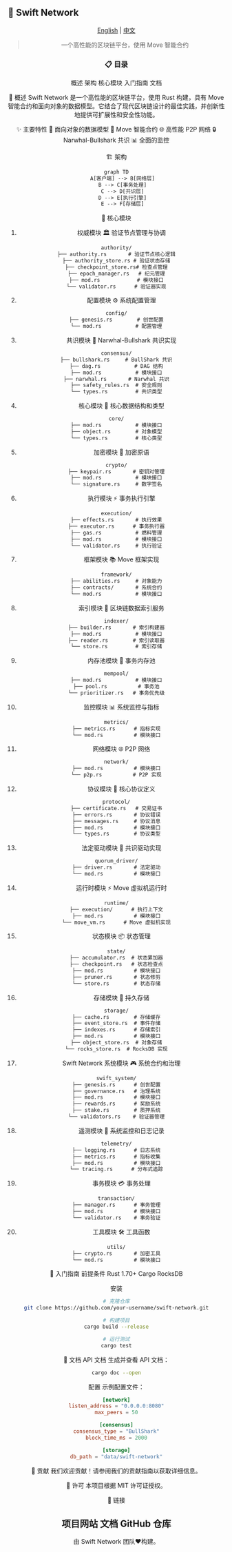 ## 🌟 Swift Network
<div align="center">

[English](./README.md) | [中文](./README_zh.md)

> 一个高性能的区块链平台，使用 Move 智能合约

### 📋 目录
概述
架构
核心模块
入门指南
文档

🚀 概述
Swift Network 是一个高性能的区块链平台，使用 Rust 构建，具有 Move 智能合约和面向对象的数据模型。它结合了现代区块链设计的最佳实践，并创新性地提供可扩展性和安全性功能。

✨ 主要特性
🔗 面向对象的数据模型
📜 Move 智能合约
🌐 高性能 P2P 网络
🔒 Narwhal-Bullshark 共识
📊 全面的监控

🏗 架构
```txt
graph TD
    A[客户端] --> B[网络层]
    B --> C[事务处理]
    C --> D[共识层]
    D --> E[执行引擎]
    E --> F[存储层]
```
💎 核心模块
1. 权威模块 🏛
验证节点管理与协调
```txt
authority/
├── authority.rs       # 验证节点核心逻辑
├── authority_store.rs # 验证状态存储
├── checkpoint_store.rs# 检查点管理
├── epoch_manager.rs   # 纪元管理
├── mod.rs            # 模块接口
└── validator.rs      # 验证器实现
```
2. 配置模块 ⚙️
系统配置管理
```txt
config/
├── genesis.rs        # 创世配置
└── mod.rs           # 配置管理
```
3. 共识模块 🔄
Narwhal-Bullshark 共识实现
```txt
consensus/
├── bullshark.rs     # BullShark 共识
├── dag.rs           # DAG 结构
├── mod.rs           # 模块接口
├── narwhal.rs       # Narwhal 共识
├── safety_rules.rs  # 安全规则
└── types.rs         # 共识类型
```
4. 核心模块 🎯
核心数据结构和类型
```txt
core/
├── mod.rs           # 模块接口
├── object.rs        # 对象模型
└── types.rs         # 核心类型
```
5. 加密模块 🔐
加密原语
```txt
crypto/
├── keypair.rs       # 密钥对管理
├── mod.rs           # 模块接口
└── signature.rs     # 数字签名
```
6. 执行模块 ⚡
事务执行引擎
```txt
execution/
├── effects.rs       # 执行效果
├── executor.rs      # 事务执行器
├── gas.rs           # 燃料管理
├── mod.rs           # 模块接口
└── validator.rs     # 执行验证
```
7. 框架模块 📚
Move 框架实现
```txt
framework/
├── abilities.rs     # 对象能力
├── contracts/       # 系统合约
└── mod.rs           # 模块接口
```
8. 索引模块 📇
区块链数据索引服务
```txt
indexer/
├── builder.rs       # 索引构建器
├── mod.rs           # 模块接口
├── reader.rs        # 索引读取器
└── store.rs         # 索引存储
```
9. 内存池模块 💾
事务内存池
```txt
mempool/
├── mod.rs           # 模块接口
├── pool.rs          # 事务池
└── prioritizer.rs   # 事务优先级
```
10. 监控模块 📊
系统监控与指标
```txt
metrics/
├── metrics.rs      # 指标实现
└── mod.rs          # 模块接口
```
11.  网络模块 🌐
P2P 网络
```txt
network/
├── mod.rs          # 模块接口
└── p2p.rs          # P2P 实现
```
12.  协议模块 📜
核心协议定义
```txt
protocol/
├── certificate.rs   # 交易证书
├── errors.rs       # 协议错误
├── messages.rs     # 协议消息
├── mod.rs          # 模块接口
└── types.rs        # 协议类型
```
13.  法定驱动模块 🚗
共识驱动实现
```txt
quorum_driver/
├── driver.rs       # 法定驱动
└── mod.rs          # 模块接口
```
14.  运行时模块 ⚡
Move 虚拟机运行时
```txt
runtime/
├── execution/      # 执行上下文
├── mod.rs          # 模块接口
└── move_vm.rs      # Move 虚拟机实现
```
15. 状态模块 📦
状态管理
```txt
state/
├── accumulator.rs  # 状态累加器
├── checkpoint.rs   # 状态检查点
├── mod.rs          # 模块接口
├── pruner.rs       # 状态修剪
└── store.rs        # 状态存储
```
16.  存储模块 💽
持久存储
```txt
storage/
├── cache.rs        # 存储缓存
├── event_store.rs  # 事件存储
├── indexes.rs      # 存储索引
├── mod.rs          # 模块接口
├── object_store.rs  # 对象存储
└── rocks_store.rs  # RocksDB 实现
```
17. Swift Network 系统模块 🎮
系统合约和治理
```txt
swift_system/
├── genesis.rs      # 创世配置
├── governance.rs   # 治理系统
├── mod.rs          # 模块接口
├── rewards.rs      # 奖励系统
├── stake.rs        # 质押系统
└── validators.rs    # 验证器管理
```
18.  遥测模块 📡
系统监控和日志记录
```txt
telemetry/
├── logging.rs      # 日志系统
├── metrics.rs      # 指标收集
├── mod.rs          # 模块接口
└── tracing.rs      # 分布式追踪
```
19.  事务模块 💳
事务处理
```txt
transaction/
├── manager.rs      # 事务管理
├── mod.rs          # 模块接口
└── validator.rs    # 事务验证
```
20.  工具模块 🛠
工具函数
```txt
utils/
├── crypto.rs       # 加密工具
└── mod.rs          # 模块接口
```
🚀 入门指南
前提条件
Rust 1.70+
Cargo
RocksDB

安装
```bash
# 克隆仓库
git clone https://github.com/your-username/swift-network.git

# 构建项目
cargo build --release

# 运行测试
cargo test
```
📖 文档
API 文档
生成并查看 API 文档：
```bash
cargo doc --open
```
配置
示例配置文件：
```toml
[network]
listen_address = "0.0.0.0:8080"
max_peers = 50

[consensus]
consensus_type = "BullShark"
block_time_ms = 2000

[storage]
db_path = "data/swift-network"
```
🤝 贡献
我们欢迎贡献！请参阅我们的贡献指南以获取详细信息。

📄 许可
本项目根据 MIT 许可证授权。

🔗 链接

项目网站
文档
GitHub 仓库
---
由 Swift Network 团队❤️构建。